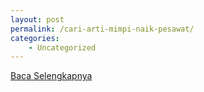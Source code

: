 ```yaml
---
layout: post
permalink: /cari-arti-mimpi-naik-pesawat/
categories:
    - Uncategorized
---
```


[Baca Selengkapnya](/09)